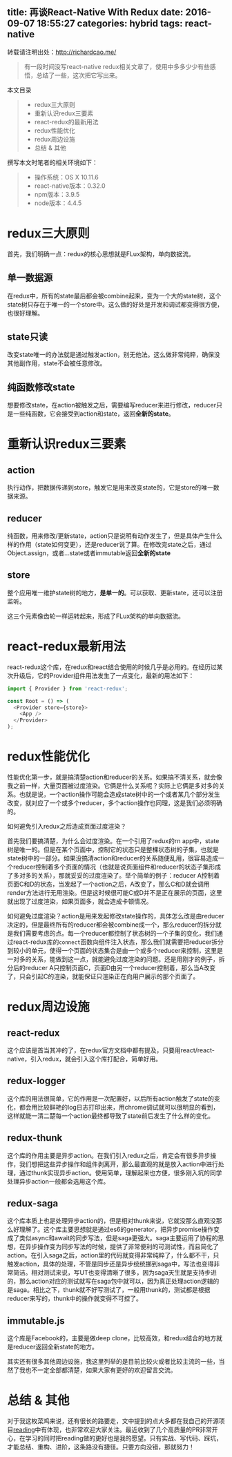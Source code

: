 title: 再谈React-Native With Redux
date: 2016-09-07 18:55:27
categories: hybrid
tags: react-native
---
转载请注明出处：http://richardcao.me/

> 有一段时间没写react-native redux相关文章了，使用中多多少少有些感悟，总结了一些，这次把它写出来。

本文目录
>* redux三大原则
>* 重新认识redux三要素
>* react-redux的最新用法
>* redux性能优化
>* redux周边设施
>* 总结 & 其他

撰写本文时笔者的相关环境如下：
>* 操作系统：OS X 10.11.6
>* react-native版本：0.32.0
>* npm版本：3.9.5
>* node版本：4.4.5

# redux三大原则
首先，我们明确一点：redux的核心思想就是FLux架构，单向数据流。

## 单一数据源
在redux中，所有的state最后都会被combine起来，变为一个大的state树，这个state树只存在于唯一的一个store中。这么做的好处是开发和调试都变得很方便，也很好理解。

## state只读
改变state唯一的办法就是通过触发action，别无他法。这么做非常纯粹，确保没其他副作用，state不会被任意修改。

## 纯函数修改state
想要修改state，在action被触发之后，需要编写reducer来进行修改，reducer只是一些纯函数，它会接受到action和state，返回**全新的state**。

# 重新认识redux三要素

## action
执行动作，把数据传递到store，触发它是用来改变state的，它是store的唯一数据来源。

## reducer
纯函数，用来修改/更新state，action只是说明有动作发生了，但是具体产生什么样的作用（state如何变更），还是reducer说了算。在修改完state之后，通过Object.assign，或者...state或者immutable返回**全新的state**

## store
整个应用唯一维护state树的地方，**是单一的**。可以获取、更新state，还可以注册监听。

这三个元素像齿轮一样运转起来，形成了FLux架构的单向数据流。

# react-redux最新用法
react-redux这个库，在redux和react结合使用的时候几乎是必用的。在经历过某次升级后，它的Provider组件用法发生了一点变化，最新的用法如下：

```JavaScript
import { Provider } from 'react-redux';

const Root = () => (
  <Provider store={store}>
    <App />
  </Provider>
);
```

# redux性能优化
性能优化第一步，就是搞清楚action和reducer的关系。如果搞不清关系，就会像我之前一样，大量页面被过度渲染。它俩是什么关系呢？实际上它俩是多对多的关系。也就是说，一个action操作可能会造成state树中的一个或者某几个部分发生改变，就对应了一个或多个reducer，多个action操作也同理，这是我们必须明确的。

如何避免引入redux之后造成页面过度渲染？

首先我们要搞清楚，为什么会过度渲染。在一个引用了redux的rn app中，state树是唯一的。但是在某个页面中，控制它的状态只是整棵状态树的子集，也就是state树中的一部分。如果没搞清action和reducer的关系随便乱用，很容易造成一个reducer控制着多个页面的情况（也就是说页面组件和reducer的状态子集形成了多对多的关系），那就妥妥的过度渲染了。举个简单的例子：reducer A控制着页面C和D的状态，当发起了一个action之后，A改变了，那么C和D就会调用render方法进行无用渲染。但是这时候很可能C或D并不是正在展示的页面，这里就出现了过度渲染，如果页面多，就会造成卡顿情况。

如何避免过度渲染？action是用来发起修改state操作的，具体怎么改是由reducer决定的，但是最终所有的reducer都会被combine成一个，那么reducer的拆分就是我们需要考虑的点。每一个reducer都控制了状态树的一个子集的变化，我们通过react-redux库的`connect`函数向组件注入状态，那么我们就需要把reducer拆分到较小的单元，使得一个页面的状态集合是由一个或多个reducer来控制，这里是一对多的关系，能做到这一点，就能避免过度渲染的问题。还是用刚才的例子，拆分后的reducer A只控制页面C，页面D由另一个reducer控制着，那么当A改变了，只会引起C的渲染，就能保证只渲染正在向用户展示的那个页面了。

# redux周边设施

## react-redux
这个应该是首当其冲的了，在redux官方文档中都有提及，只要用react/react-native，引入redux，就会引入这个库打配合，简单好用。

## redux-logger
这个库的用法很简单，它的作用是一次配置好，以后所有action触发了state的变化，都会用比较鲜艳的log日志打印出来，用chrome调试就可以很明显的看到，这样就能一清二楚每一个action最终都导致了state前后发生了什么样的变化。

## redux-thunk
这个库的作用主要是异步action。在我们引入redux之后，肯定会有很多异步操作，我们想把这些异步操作和组件剥离开，那么最直观的就是放入action中进行处理，通过thunk实现异步action。使用简单，理解起来也方便，很多刚入坑的同学处理异步action一般都会选用这个库。

## redux-saga
这个库本质上也是处理异步action的，但是相对thunk来说，它就没那么直观没那么好理解了。这个库主要思想就是通过es6的generator，把异步promise操作变成了类似async和await的同步写法，但是saga更强大。saga主要运用了协程的思想，在异步操作变为同步写法的时候，提供了非常便利的可测试性，而且简化了action。在引入saga之后，action里的代码就变得非常纯粹了，什么都不干，只触发action，具体的处理，不管是同步还是异步统统挪到saga中，写法也变得非常简洁。相对测试来说，写UT也变得清晰了很多，因为saga天生就是支持步进的，那么action对应的测试就写在saga包中就可以，因为真正处理action逻辑的是saga。相比之下，thunk就不好写测试了，一般用thunk的，测试都是根据reducer来写的，thunk中的操作就变得不可控了。

## immutable.js
这个库是Facebook的，主要是做deep clone，比较高效，和redux结合的地方就是reducer返回全新state的地方。

其实还有很多其他周边设施，我这里列举的是目前比较火或者比较主流的一些，当然了我也不一定全部都清楚，如果大家有更好的欢迎留言交流。

# 总结 & 其他
对于我这枚菜鸡来说，还有很长的路要走，文中提到的点大多都在我自己的开源项目[reading](https://github.com/attentiveness/reading)中有体现，也非常欢迎大家关注。最近收到了几个高质量的PR非常开心，在学习的同时把reading做的更好也是我的愿望。只有实战、写代码、踩坑，才能总结、重构、进阶，这条路没有捷径。只要方向没错，那就努力！